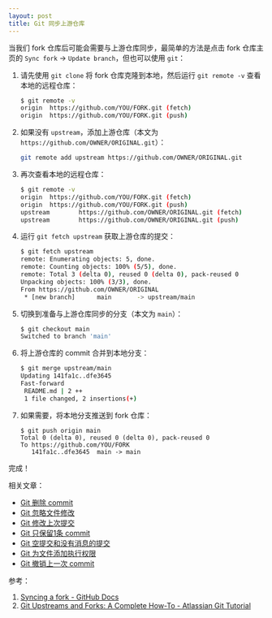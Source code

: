 ```yaml
---
layout: post
title: Git 同步上游仓库
---
```


当我们 fork 仓库后可能会需要与上游仓库同步，最简单的方法是点击 fork 仓库主页的 `Sync fork` -> `Update branch`，但也可以使用 `git`：

1. 请先使用 `git clone` 将 fork 仓库克隆到本地，然后运行 `git remote -v` 查看本地的远程仓库：
   ```sh
   $ git remote -v
   origin  https://github.com/YOU/FORK.git (fetch)
   origin  https://github.com/YOU/FORK.git (push)
   ```

2. 如果没有 `upstream`，添加上游仓库（本文为 `https://github.com/OWNER/ORIGINAL.git`）：
   ```sh
   git remote add upstream https://github.com/OWNER/ORIGINAL.git
   ```

3. 再次查看本地的远程仓库：
   ```sh
   $ git remote -v
   origin  https://github.com/YOU/FORK.git (fetch)
   origin  https://github.com/YOU/FORK.git (push)
   upstream        https://github.com/OWNER/ORIGINAL.git (fetch)
   upstream        https://github.com/OWNER/ORIGINAL.git (push)
   ```

4. 运行 `git fetch upstream` 获取上游仓库的提交：
   ```sh
   $ git fetch upstream
   remote: Enumerating objects: 5, done.
   remote: Counting objects: 100% (5/5), done.
   remote: Total 3 (delta 0), reused 0 (delta 0), pack-reused 0
   Unpacking objects: 100% (3/3), done.
   From https://github.com/OWNER/ORIGINAL
    * [new branch]      main       -> upstream/main
   ```

5. 切换到准备与上游仓库同步的分支（本文为 `main`）：
   ```sh
   $ git checkout main
   Switched to branch 'main'
   ```

6. 将上游仓库的 commit 合并到本地分支：
   ```sh
   $ git merge upstream/main
   Updating 141fa1c..dfe3645
   Fast-forward
    README.md | 2 ++
    1 file changed, 2 insertions(+)
   ```

7. 如果需要，将本地分支推送到 fork 仓库：
   ```
   $ git push origin main
   Total 0 (delta 0), reused 0 (delta 0), pack-reused 0
   To https://github.com/YOU/FORK
      141fa1c..dfe3645  main -> main
   ```

完成！

相关文章：
- [Git 删除 commit](Git-Delete-Commit)
- [Git 忽略文件修改](Git-skip-worktree)
- [Git 修改上次提交](Git-commit-amend)
- [Git 只保留1条 commit](Git-only-keep-1-commit)
- [Git 空提交和没有消息的提交](Git-empty-commit-and-empty-message) 
- [Git 为文件添加执行权限](Git-update-index-chmod=+x)
- [Git 撤销上一次 commit](Git-reset-soft-HEAD~1)

参考：
1. [Syncing a fork - GitHub Docs](https://docs.github.com/pull-requests/collaborating-with-pull-requests/working-with-forks/syncing-a-fork)
2. [Git Upstreams and Forks: A Complete How-To - Atlassian Git Tutorial](https://www.atlassian.com/git/tutorials/git-forks-and-upstreams)